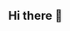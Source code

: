 ## Hi there 👋

<!--
**eko10/eko10** is a ✨ _special_ ✨ repository because its `README.md` (this file) appears on your GitHub profile.

Here are some ideas to get you started:
- 🔭 I’m currently working on building scalable web applications with Laravel and Node.js.
- 🌱 I’m currently learning advanced techniques in Back-End Development and improving my skills in Next.js.
- 👯 I’m looking to collaborate on open-source projects, especially those that involve web development or API design.
- 🤔 I’m looking for help with mastering DevOps practices to streamline development workflows.
- 💬 Ask me about Back-End Development, Laravel, Node.js, or anything related to full-stack development.
- 📫 How to reach me: [ekoprasetyo.webdev@gmail.com or https://linkedin.com/in/eko-webdev]
- 😄 Pronouns: He/Him
- ⚡ Fun fact: I love traveling, whether it's exploring the beauty of nature or diving into the latest technological trends!
-->
